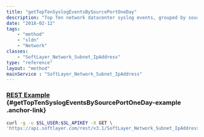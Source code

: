```yaml
---
title: "getTopTenSyslogEventsBySourcePortOneDay"
description: "Top Ten network datacenter syslog events, grouped by source port, for the last 24 hours"
date: "2018-02-12"
tags:
    - "method"
    - "sldn"
    - "Network"
classes:
    - "SoftLayer_Network_Subnet_IpAddress"
type: "reference"
layout: "method"
mainService : "SoftLayer_Network_Subnet_IpAddress"
---
```


### [REST Example](#getTopTenSyslogEventsBySourcePortOneDay-example) <a href="/article/rest/"><i class="fas fa-question"></i></a> {#getTopTenSyslogEventsBySourcePortOneDay-example .anchor-link} 
```bash
curl -g -u $SL_USER:$SL_APIKEY -X GET \
'https://api.softlayer.com/rest/v3.1/SoftLayer_Network_Subnet_IpAddress/{SoftLayer_Network_Subnet_IpAddressID}/getTopTenSyslogEventsBySourcePortOneDay'
```
